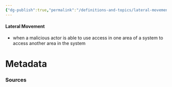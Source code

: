 ```yaml
---
{"dg-publish":true,"permalink":"/definitions-and-topics/lateral-movement/","tags":["defs_sec"],"updated":"2025-06-12T15:10:59.972-07:00"}
---
```


#### Lateral Movement
- when a malicious actor is able to use access in one area of a system to access another area in the system







# Metadata

### Sources